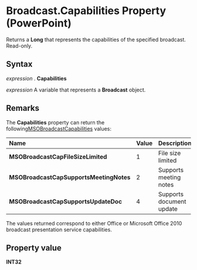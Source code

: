
# Broadcast.Capabilities Property (PowerPoint)

Returns a  **Long** that represents the capabilities of the specified broadcast. Read-only.


## Syntax

 _expression_ . **Capabilities**

 _expression_ A variable that represents a **Broadcast** object.


## Remarks

The  **Capabilities** property can return the following[MSOBroadcastCapabilities](http://msdn.microsoft.com/library/445ff0f7-fcb1-d65a-b055-189c268e2076%28Office.15%29.aspx) values:



|**Name**|**Value**|**Description**|
|:-----|:-----|:-----|
| **MSOBroadcastCapFileSizeLimited**|1|File size limited|
| **MSOBroadcastCapSupportsMeetingNotes**|2|Supports meeting notes|
| **MSOBroadcastCapSupportsUpdateDoc**|4|Supports document update|
The values returned correspond to either Office or Microsoft Office 2010 broadcast presentation service capabilities.


## Property value

 **INT32**

